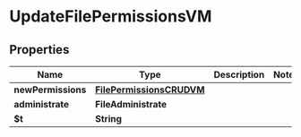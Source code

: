 

# UpdateFilePermissionsVM


## Properties

| Name | Type | Description | Notes |
|------------ | ------------- | ------------- | -------------|
|**newPermissions** | [**FilePermissionsCRUDVM**](FilePermissionsCRUDVM.md) |  |  |
|**administrate** | **FileAdministrate** |  |  |
|**$t** | **String** |  |  |



